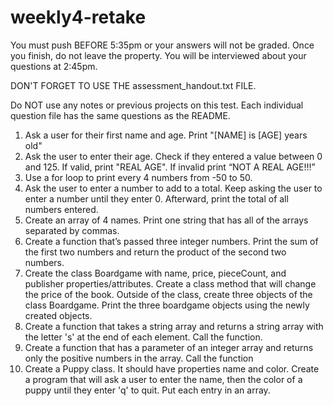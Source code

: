 # weekly4-retake

You must push BEFORE 5:35pm or your answers will not be graded. Once you finish, do not leave the property. You will be interviewed about your questions at 2:45pm.

DON'T FORGET TO USE THE assessment_handout.txt FILE.

Do NOT use any notes or previous projects on this test. Each individual question file has the same questions as the README.

1. Ask a user for their first name and age. Print "[NAME] is [AGE] years old"
2. Ask the user to enter their age. Check if they entered a value between 0 and 125. If valid, print "REAL AGE". If invalid print “NOT A REAL AGE!!!”
3. Use a for loop to print every 4 numbers from -50 to 50.
4. Ask the user to enter a number to add to a total. Keep asking the user to enter a number until they enter 0. Afterward, print the total of all numbers entered.
5. Create an array of 4 names. Print one string that has all of the arrays separated by commas.
6. Create a function that’s passed three integer numbers. Print the sum of the first two numbers and return the product of the second two numbers.
7. Create the class Boardgame with name, price, pieceCount, and publisher properties/attributes. Create a class method that will change the price of the book. Outside of the class, create three objects of the class Boardgame. Print the three boardgame objects using the newly created objects.
8. Create a function that takes a string array and returns a string array with the letter 's' at the end of each element. Call the function.
9. Create a function that has a parameter of an integer array and returns only the positive numbers in the array. Call the function
10. Create a Puppy class. It should have properties name and color. Create a program that will ask a user to enter the name, then the color of a puppy until they enter 'q' to quit. Put each entry in an array.

